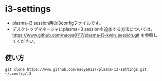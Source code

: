 # i3-settings
- plasma-i3 session用のi3configファイルです。
- デスクトップマネージャにplasma-i3 sessionを追加する方法については、
https://www.github.com/naoya0117/plasma-i3-kwin_session.git を参照してください。

## 使い方

```
git clone https://www.github.com/naoya0117/plasma-i3-settings.git ~/.config/i3
```
